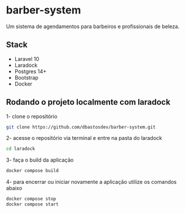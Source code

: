 # barber-system
Um sistema de agendamentos para barbeiros e profissionais de beleza. 

## Stack
- Laravel 10
- Laradock
- Postgres 14+ 
- Bootstrap 
- Docker

## Rodando o projeto localmente com laradock
1- clone o repositório
```bash
git clone https://github.com/dbastosdev/barber-system.git
```
2- acesse o repositório via terminal e entre na pasta do laradock
```bash
cd laradock
```
3- faça o build da aplicação
```bash
docker compose build
```
4- para encerrar ou iniciar novamente a aplicação utilize os comandos abaixo 
```bash
docker compose stop
docker compose start
```


